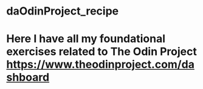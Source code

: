 # daOdinProject_recipe

# Here I have all my foundational exercises related to The Odin Project https://www.theodinproject.com/dashboard 

